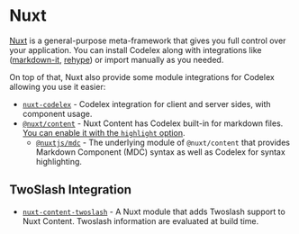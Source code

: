 # Nuxt

[Nuxt](https://nuxt.com) is a general-purpose meta-framework that gives you full control over your application. You can install Codelex along with integrations like ([markdown-it](/packages/markdown-it), [rehype](/packages/rehype)) or import manually as you needed.

On top of that, Nuxt also provide some module integrations for Codelex allowing you use it easier:

- [`nuxt-codelex`](https://github.com/pi0/nuxt-codelex) - Codelex integration for client and server sides, with component usage.
- [`@nuxt/content`](https://github.com/nuxt/content) - Nuxt Content has Codelex built-in for markdown files. [You can enable it with the `highlight` option](https://content.nuxt.com/docs/getting-started/configuration#highlight).
  - [`@nuxtjs/mdc`](https://github.com/nuxt-modules/mdc) - The underlying module of `@nuxt/content` that provides Markdown Component (MDC) syntax as well as Codelex for syntax highlighting.

## TwoSlash Integration

- [`nuxt-content-twoslash`](https://github.com/antfu/nuxt-content-twoslash) - A Nuxt module that adds Twoslash support to Nuxt Content. Twoslash information are evaluated at build time.
